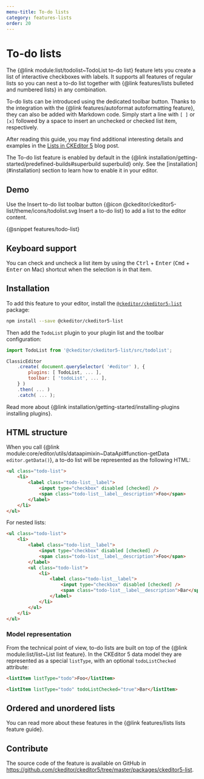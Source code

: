```yaml
---
menu-title: To-do lists
category: features-lists
order: 20
---
```


# To-do lists

The {@link module:list/todolist~TodoList to-do list} feature lets you create a list of interactive checkboxes with labels. It supports all features of regular lists so you can nest a to-do list together with {@link features/lists bulleted and numbered lists} in any combination.

To-do lists can be introduced using the dedicated toolbar button. Thanks to the integration with the {@link features/autoformat autoformatting feature}, they can also be added with Markdown code. Simply start a line with `[ ]` or `[x]` followed by a space to insert an unchecked or checked list item, respectively.

After reading this guide, you may find additional interesting details and examples in the [Lists in CKEditor 5](https://ckeditor.com/blog/Feature-of-the-month-Lists-in-CKEditor-5/) blog post.

<info-box info>
	The To-do list feature is enabled by default in the {@link installation/getting-started/predefined-builds#superbuild superbuild} only. See the [installation](#installation) section to learn how to enable it in your editor.
</info-box>

## Demo

Use the Insert to-do list toolbar button {@icon @ckeditor/ckeditor5-list/theme/icons/todolist.svg Insert a to-do list} to add a list to the editor content.

{@snippet features/todo-list}

## Keyboard support

You can check and uncheck a list item by using the <kbd>Ctrl</kbd> + <kbd>Enter</kbd> (<kbd>Cmd</kbd> + <kbd>Enter</kbd> on Mac) shortcut when the selection is in that item.

## Installation

To add this feature to your editor, install the [`@ckeditor/ckeditor5-list`](https://www.npmjs.com/package/@ckeditor/ckeditor5-list) package:

```bash
npm install --save @ckeditor/ckeditor5-list
```

Then add the `TodoList` plugin to your plugin list and the toolbar configuration:

```js
import TodoList from '@ckeditor/ckeditor5-list/src/todolist';

ClassicEditor
	.create( document.querySelector( '#editor' ), {
		plugins: [ TodoList, ... ],
		toolbar: [ 'todoList', ... ],
	} )
	.then( ... )
	.catch( ... );
```

<info-box info>
	Read more about {@link installation/getting-started/installing-plugins installing plugins}.
</info-box>

## HTML structure

When you call {@link module:core/editor/utils/dataapimixin~DataApi#function-getData `editor.getData()`}, a to-do list will be represented as the following HTML:

```html
<ul class="todo-list">
	<li>
		<label class="todo-list__label">
			<input type="checkbox" disabled [checked] />
			<span class="todo-list__label__description">Foo</span>
		</label>
	</li>
</ul>
```

For nested lists:

```html
<ul class="todo-list">
	<li>
		<label class="todo-list__label">
			<input type="checkbox" disabled [checked] />
			<span class="todo-list__label__description">Foo</span>
		</label>
		<ul class="todo-list">
			<li>
				<label class="todo-list__label">
					<input type="checkbox" disabled [checked] />
					<span class="todo-list__label__description">Bar</span>
				</label>
			</li>
		</ul>
	</li>
</ul>
```

### Model representation

From the technical point of view, to-do lists are built on top of the {@link module:list/list~List list feature}. In the CKEditor 5 data model they are represented as a special `listType`, with an optional `todoListChecked` attribute:

```html
<listItem listType="todo">Foo</listItem>
```

```html
<listItem listType="todo" todoListChecked="true">Bar</listItem>
```

## Ordered and unordered lists

You can read more about these features in the {@link features/lists lists feature guide}.

## Contribute

The source code of the feature is available on GitHub in https://github.com/ckeditor/ckeditor5/tree/master/packages/ckeditor5-list.
